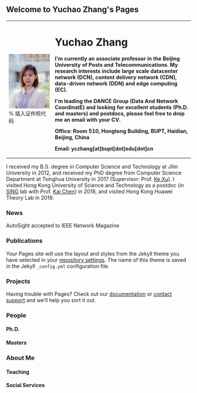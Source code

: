 ## Welcome to Yuchao Zhang's Pages

<table border="0">
  <tr>
    <td width="25%">
      <img src="/Photo.jpg" width="100%">      % 插入证件照代码
    </td>
    <td width="75%">
      <h1>Yuchao Zhang</h1>
      <p><b>I'm currently an associate professor in the Beijing University of Posts and Telecommunications. My research interests include large scale datacenter network (DCN), content delivery network (CDN), data-driven network (DDN) and edge computing (EC).</b></p>
      <p><b>I'm leading the DANCE Group (Data And Network CoordinatE) and looking for excellent students (Ph.D. and masters) and postdocs, please feel free to drop me an email with your CV.</b></p>
      <p><b>Office: Room 510, Hongtong Building, BUPT, Haidian, Beijing, China</b></p>
      <p><b>Email: yczhang[at]bupt[dot]edu[dot]cn</b></p>
    </td>
  </tr>
</table>

I received my B.S. degree in Computer Science and Technology at Jilin University in 2012, and received my PhD degree from Computer Science Department at Tsinghua University in 2017 (Supervisor: Prof. [Ke Xu](http://www.thucsnet.org)). I visited Hong Kong University of Science and Technology as a postdoc (in [SING](http://sing.cse.ust.hk/) lab with Prof. [Kai Chen](http://home.cse.ust.hk/~kaichen/)) in 2018, and visited Hong Kong Huawei Theory Lab in 2019.

### News

AutoSight accepted to IEEE Network Magazine 

### Publications

Your Pages site will use the layout and styles from the Jekyll theme you have selected in your [repository settings](https://github.com/zycsmile/yczhang.github.io/settings). The name of this theme is saved in the Jekyll `_config.yml` configuration file.

### Projects

Having trouble with Pages? Check out our [documentation](https://help.github.com/categories/github-pages-basics/) or [contact support](https://github.com/contact) and we’ll help you sort it out.

### People
#### Ph.D.

#### Masters

### About Me

#### Teaching

#### Social Services


